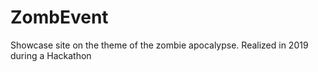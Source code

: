 # ZombEvent
Showcase site on the theme of the zombie apocalypse. Realized in 2019 during a Hackathon

